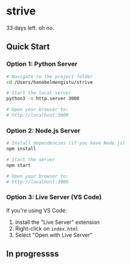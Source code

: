 # strive

33 days left. oh no. 

##  Quick Start

### Option 1: Python Server
```bash
# Navigate to the project folder
cd /Users/hanabelmengistu/strive

# Start the local server
python3 -m http.server 3000

# Open your browser to:
# http://localhost:3000
```

### Option 2: Node.js Server
```bash
# Install dependencies (if you have Node.js)
npm install

# Start the server
npm start

# Open your browser to:
# http://localhost:3000
```

### Option 3: Live Server (VS Code)
If you're using VS Code:
1. Install the "Live Server" extension
2. Right-click on `index.html`
3. Select "Open with Live Server"

## In progressss
